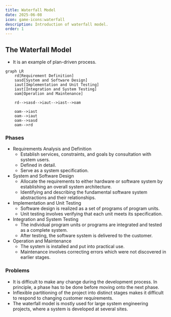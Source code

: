 ```yaml
---
title: Waterfall Model
date: 2025-06-08
icon: game-icons:waterfall
description: Introduction of waterfall model.
order: 1
---
```


## The Waterfall Model

* It is an example of plan-driven process.

```mermaid
graph LR
    rd[Requirement Definition]
    sasd[System and Software Design]
    iaut[Implementation and Unit Testing]
    iast[Integration and System Testing]
    oam[Operation and Maintenance]

    rd-->sasd-->iaut-->iast-->oam

    oam-->iast
    oam-->iaut
    oam-->sasd
    oam-->rd
```

### Phases

* Requirements Analysis and Definition
  * Establish services, constraints, and goals by consultation with system users.
  * Defined in detail.
  * Serve as a system specification.
* System and Software Design
  * Allocate the requirements to either hardware or software system by establishing an overall system architecture.
  * Identifying and describing the fundamental software system abstractions and their relationships.
* Implementation and Unit Testing
  * Software design is realized as a set of programs of program units.
  * Unit testing involves verifying that each unit meets its specification.
* Integration and System Testing
  * The individual program units or programs are integrated and tested as a complete system.
  * After testing, the software system is delivered to the customer.
* Operation and Maintenance
  * The system is installed and put into practical use.
  * Maintenance involves correcting errors which were not discovered in earlier stages.

### Problems

* It is difficult to make any change during the development process. In principle, a phase has to be done before moving onto the next phase.
* Inflexible partitioning of the project into distinct stages makes it difficult to respond to changing customer requirements.
* The waterfall model is mostly used for large system engineering projects, where a system is developed at several sites.
